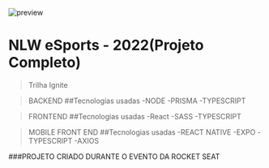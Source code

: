 ![preview](./mobile/src/assets/logo-nlw-esports.png)

# NLW eSports - 2022(Projeto Completo)
>Trilha Ignite

>BACKEND
##Tecnologias usadas
-NODE
-PRISMA
-TYPESCRIPT

>FRONTEND
##Tecnologias usadas
-React
-SASS
-TYPESCRIPT

>MOBILE FRONT END
##Tecnologias usadas
-REACT NATIVE
-EXPO
-TYPESCRIPT
-AXIOS

###PROJETO CRIADO DURANTE O EVENTO DA ROCKET SEAT

